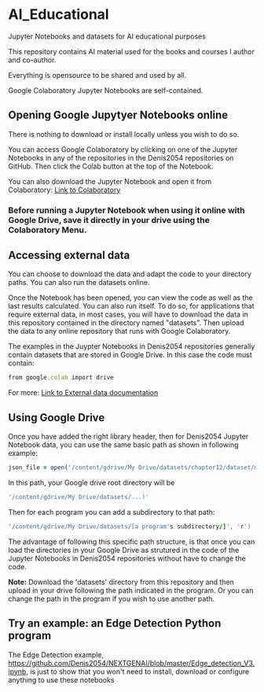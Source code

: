 # AI_Educational
Jupyter Notebooks and datasets for AI educational purposes

This repository contains AI material used for the books and courses I author and co-author.

Everything is opensource to be shared and used by all.

Google Colaboratory Jupyter Notebooks are self-contained.

## Opening Google Jupytyer Notebooks online
There is nothing to download or install locally unless you wish to do so.

You can access Google Colaboratory by clicking on one of the Jupyter Notebooks in any of the repositories in the Denis2054 repositories on GitHub. Then click the Colab button at the top of the Notebook.

You can also download the Jupyter Notebook and open it from Colaboratory:
[Link to Colaboratory](https://colab.research.google.com/)

### Before running a Jupyter Notebook when using it online with Google Drive, save it directly in your drive using the Colaboratory Menu.

## Accessing external data

You can choose to download the data and adapt the code to your directory paths. 
You can also run the datasets online.

Once the Notebook has been opened, you can view the code as well as the last results calculated.
You can also run itself. 
To do so, for applications that require external data, in most cases, you will have to download the data in this repository contained in the directory named "datasets". Then upload the data to any online repository that runs with Google Colaboratory.

The examples in the Juypter Notebooks in Denis2054 repositories generally contain datasets that are stored in Google Drive.
In this case the code must contain:

```ruby
from google.colab import drive
```

For more:
[Link to External data documentation](https://colab.research.google.com/notebooks/io.ipynb)



## Using Google Drive

Once you have added the right library header, then for Denis2054 Jupyter Notebook data, you can use  the same basic path as shown in following example:

```ruby
json_file = open('/content/gdrive/My Drive/datasets/chapter12/dataset/model/model.json', 'r')
```
In this path, your Google drive root directory will be 

```ruby
'/content/gdrive/My Drive/datasets/...)'
```

Then for each program you can add a subdirectory to that path:

```ruby
'/content/gdrive/My Drive/datasets/[a program's subdirectory/]', 'r')
```
The advantage of following this specific path structure, is that once you can load the directories in your Google Drive as strutured in the code of the Jupyter Notebooks in Denis2054 repositories without have to change the code.

**Note:** Download the 'datasets' directory from this repository and then upload in your drive following the path indicated in the program. Or you can change the path in the program if you wish to use another path.

## Try an example: an Edge Detection Python program

The Edge Detection example, https://github.com/Denis2054/NEXTGENAI/blob/master/Edge_detection_V3.ipynb, is just to show that you won't need to install, download or configure anything to use these notebooks<br>


